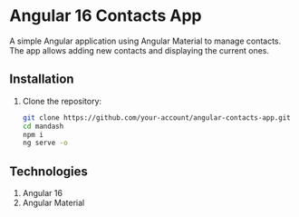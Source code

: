 # Angular 16 Contacts App

A simple Angular application using Angular Material to manage contacts. The app allows adding new contacts and displaying the current ones.

## Installation

1. Clone the repository:

   ```bash
   git clone https://github.com/your-account/angular-contacts-app.git
   cd mandash
   npm i
   ng serve -o
   ```

## Technologies

1. Angular 16
2. Angular Material
